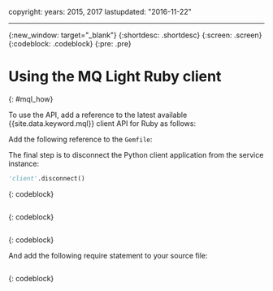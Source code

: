 copyright:
  years: 2015, 2017
lastupdated: "2016-11-22"

---

{:new_window: target="_blank"}
{:shortdesc: .shortdesc}
{:screen: .screen}
{:codeblock: .codeblock}
{:pre: .pre}

# Using the MQ Light Ruby client
{: #mql_how}


To use the API, add a reference to the latest available {{site.data.keyword.mql}} client API for Ruby as follows:

Add the following reference to the ```Gemfile```:

The final step is to disconnect the Python client application from the service instance:

```python
'client'.disconnect()
```
{: codeblock}

```gem 'mqlight', '~> 1.0'
```
{: codeblock}

```gem 'mqlight', '~> 1.0'
```
{: codeblock}

And add the following require statement to your source
file:

```require ‘mqlight’
```
{: codeblock}

<!-- Comment from Andrew
Instructions for getting started, with links for more info
Simple send source and receive source in-line

-->


